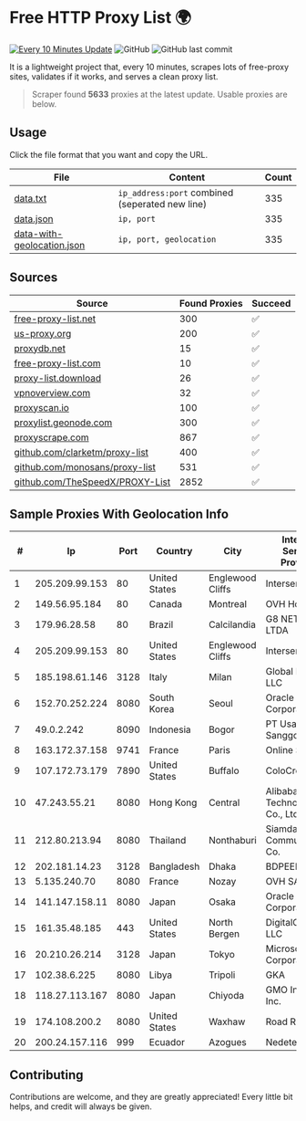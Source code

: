 
# Free HTTP Proxy List 🌍

[![Every 10 Minutes Update](https://github.com/mertguvencli/http-proxy-list/actions/workflows/main.yml/badge.svg?branch=main)](https://github.com/mertguvencli/http-proxy-list/actions/workflows/main.yml)
![GitHub](https://img.shields.io/github/license/mertguvencli/http-proxy-list)
![GitHub last commit](https://img.shields.io/github/last-commit/mertguvencli/http-proxy-list)

It is a lightweight project that, every 10 minutes, scrapes lots of free-proxy sites, validates if it works, and serves a clean proxy list.


> Scraper found **5633** proxies at the latest update. Usable proxies are below.

## Usage

Click the file format that you want and copy the URL.


|File|Content|Count|
|----|-------|-----|
|[data.txt](https://raw.githubusercontent.com/mertguvencli/http-proxy-list/main/proxy-list/data.txt)|`ip_address:port` combined (seperated new line)|335|
|[data.json](https://raw.githubusercontent.com/mertguvencli/http-proxy-list/main/proxy-list/data.json)|`ip, port`|335|
|[data-with-geolocation.json](https://raw.githubusercontent.com/mertguvencli/http-proxy-list/main/proxy-list/data-with-geolocation.json)|`ip, port, geolocation`|335|

## Sources

|Source|Found Proxies|Succeed|
|------|-------------|-------|
|[free-proxy-list.net](https://free-proxy-list.net)|300|✅|
|[us-proxy.org](https://www.us-proxy.org)|200|✅|
|[proxydb.net](http://proxydb.net)|15|✅|
|[free-proxy-list.com](https://free-proxy-list.com/?page=&port=&type%5B%5D=http&type%5B%5D=https&up_time=0&search=Search)|10|✅|
|[proxy-list.download](https://www.proxy-list.download/HTTP)|26|✅|
|[vpnoverview.com](https://vpnoverview.com/privacy/anonymous-browsing/free-proxy-servers)|32|✅|
|[proxyscan.io](https://www.proxyscan.io)|100|✅|
|[proxylist.geonode.com](https://proxylist.geonode.com/api/proxy-list?limit=300&page=1&sort_by=lastChecked&sort_type=desc&protocols=http,https)|300|✅|
|[proxyscrape.com](https://api.proxyscrape.com/v2/?request=displayproxies&protocol=http&timeout=10000&country=all&ssl=all&anonymity=all)|867|✅|
|[github.com/clarketm/proxy-list](https://raw.githubusercontent.com/clarketm/proxy-list/master/proxy-list-raw.txt)|400|✅|
|[github.com/monosans/proxy-list](https://raw.githubusercontent.com/monosans/proxy-list/main/proxies/http.txt)|531|✅|
|[github.com/TheSpeedX/PROXY-List](https://raw.githubusercontent.com/TheSpeedX/PROXY-List/master/http.txt)|2852|✅|


## Sample Proxies With Geolocation Info

|#|Ip|Port|Country|City|Internet Service Provider|
|-|--|----|-------|----|-------------------------|
|1|205.209.99.153|80|United States|Englewood Cliffs|Interserver, Inc|
|2|149.56.95.184|80|Canada|Montreal|OVH Hosting|
|3|179.96.28.58|80|Brazil|Calcilandia|G8 NETWORKS LTDA|
|4|205.209.99.153|80|United States|Englewood Cliffs|Interserver, Inc|
|5|185.198.61.146|3128|Italy|Milan|Global Router LLC|
|6|152.70.252.224|8080|South Korea|Seoul|Oracle Corporation|
|7|49.0.2.242|8090|Indonesia|Bogor|PT Usaha Adi Sanggoro|
|8|163.172.37.158|9741|France|Paris|Online S.A.S.|
|9|107.172.73.179|7890|United States|Buffalo|ColoCrossing|
|10|47.243.55.21|8080|Hong Kong|Central|Alibaba (US) Technology Co., Ltd.|
|11|212.80.213.94|8080|Thailand|Nonthaburi|Siamdata Communication Co.|
|12|202.181.14.23|3128|Bangladesh|Dhaka|BDPEER|
|13|5.135.240.70|8080|France|Nozay|OVH SAS|
|14|141.147.158.11|8080|Japan|Osaka|Oracle Corporation|
|15|161.35.48.185|443|United States|North Bergen|DigitalOcean, LLC|
|16|20.210.26.214|3128|Japan|Tokyo|Microsoft Corporation|
|17|102.38.6.225|8080|Libya|Tripoli|GKA|
|18|118.27.113.167|8080|Japan|Chiyoda|GMO Internet, Inc.|
|19|174.108.200.2|8080|United States|Waxhaw|Road Runner|
|20|200.24.157.116|999|Ecuador|Azogues|Nedetel S.A.|



## Contributing

Contributions are welcome, and they are greatly appreciated! Every
little bit helps, and credit will always be given.

